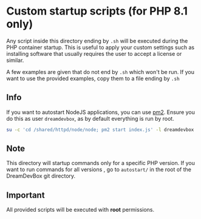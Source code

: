 # Custom startup scripts (for PHP 8.1 only)

Any script inside this directory ending by `.sh` will be executed during the PHP container startup.
This is useful to apply your custom settings such as installing software that usually requires
the user to accept a license or similar.

A few examples are given that do not end by `.sh` which won't be run. If you want to use the
provided examples, copy them to a file ending by `.sh`


## Info

If you want to autostart NodeJS applications, you can use [pm2](https://github.com/Unitech/pm2).
Ensure you do this as user `dreamdevbox`, as by default everything is run by root.

```bash
su -c 'cd /shared/httpd/node/node; pm2 start index.js' -l dreamdevbox
```


## Note

This directory will startup commands only for a specific PHP version. If you want to run commands
for all versions , go to `autostart/` in the root of the DreamDevBox git directory.


## Important

All provided scripts will be executed with **root** permissions.
